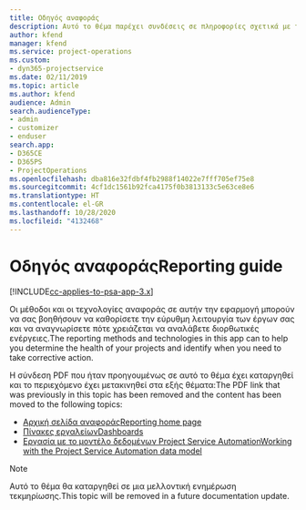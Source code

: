 ```yaml
---
title: Οδηγός αναφοράς
description: Αυτό το θέμα παρέχει συνδέσεις σε πληροφορίες σχετικά με τις αναφορές.
author: kfend
manager: kfend
ms.service: project-operations
ms.custom:
- dyn365-projectservice
ms.date: 02/11/2019
ms.topic: article
ms.author: kfend
audience: Admin
search.audienceType:
- admin
- customizer
- enduser
search.app:
- D365CE
- D365PS
- ProjectOperations
ms.openlocfilehash: dba816e32fdbf4fb2988f14022e7fff705ef75e8
ms.sourcegitcommit: 4cf1dc1561b92fca4175f0b3813133c5e63ce8e6
ms.translationtype: HT
ms.contentlocale: el-GR
ms.lasthandoff: 10/28/2020
ms.locfileid: "4132468"
---
```

# <a name="reporting-guide"></a><span data-ttu-id="7c285-103">Οδηγός αναφοράς</span><span class="sxs-lookup"><span data-stu-id="7c285-103">Reporting guide</span></span>

[!INCLUDE[cc-applies-to-psa-app-3.x](../../includes/cc-applies-to-psa-app-3x.md)]

<span data-ttu-id="7c285-104">Οι μέθοδοι και οι τεχνολογίες αναφοράς σε αυτήν την εφαρμογή μπορούν να σας βοηθήσουν να καθορίσετε την εύρυθμη λειτουργία των έργων σας και να αναγνωρίσετε πότε χρειάζεται να αναλάβετε διορθωτικές ενέργειες.</span><span class="sxs-lookup"><span data-stu-id="7c285-104">The reporting methods and technologies in this app can to help you determine the health of your projects and identify when you need to take corrective action.</span></span> 

<span data-ttu-id="7c285-105">Η σύνδεση PDF που ήταν προηγουμένως σε αυτό το θέμα έχει καταργηθεί και το περιεχόμενο έχει μετακινηθεί στα εξής θέματα:</span><span class="sxs-lookup"><span data-stu-id="7c285-105">The PDF link that was previously in this topic has been removed and the content has been moved to the following topics:</span></span>

- [<span data-ttu-id="7c285-106">Αρχική σελίδα αναφοράς</span><span class="sxs-lookup"><span data-stu-id="7c285-106">Reporting home page</span></span>](../reports-reporting-dynamics-365-project-service.md)
- [<span data-ttu-id="7c285-107">Πίνακες εργαλείων</span><span class="sxs-lookup"><span data-stu-id="7c285-107">Dashboards</span></span>](../reports-dashboards.md)
- [<span data-ttu-id="7c285-108">Εργασία με το μοντέλο δεδομένων Project Service Automation</span><span class="sxs-lookup"><span data-stu-id="7c285-108">Working with the Project Service Automation data model</span></span>](../reports-working-project-service-data-model.md)

> [!NOTE]
> <span data-ttu-id="7c285-109">Αυτό το θέμα θα καταργηθεί σε μια μελλοντική ενημέρωση τεκμηρίωσης.</span><span class="sxs-lookup"><span data-stu-id="7c285-109">This topic will be removed in a future documentation update.</span></span> 
